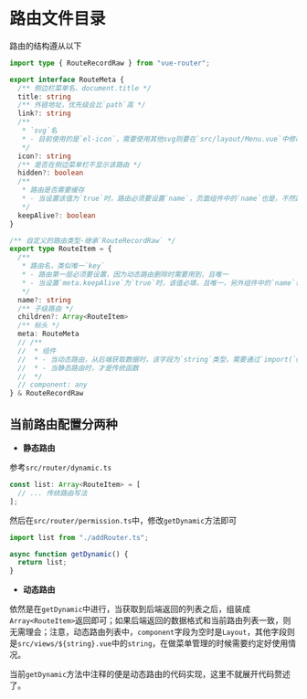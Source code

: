 # 路由文件目录

路由的结构遵从以下

```ts
import type { RouteRecordRaw } from "vue-router";

export interface RouteMeta {
  /** 侧边栏菜单名、document.title */
  title: string
  /** 外链地址，优先级会比`path`高 */
  link?: string
  /** 
   * `svg`名
   * - 目前使用的是`el-icon`，需要使用其他svg则要在`src/layout/Menu.vue`中修改
   */
  icon?: string
  /** 是否在侧边菜单栏不显示该路由 */
  hidden?: boolean
  /**
   * 路由是否需要缓存
   * - 当设置该值为`true`时，路由必须要设置`name`，页面组件中的`name`也是，不然路由缓存不生效
   */
  keepAlive?: boolean
}

/** 自定义的路由类型-继承`RouteRecordRaw` */
export type RouteItem = {
  /**
   * 路由名，类似唯一`key`
   * - 路由第一层必须要设置，因为动态路由删除时需要用到，且唯一
   * - 当设置`meta.keepAlive`为`true`时，该值必填，且唯一，另外组件中的`name`也需要对应的同步设置，不然路由缓存不生效
   */
  name?: string
  /** 子级路由 */
  children?: Array<RouteItem>
  /** 标头 */
  meta: RouteMeta
  // /**
  //  * 组件
  //  * - 当动态路由，从后端获取数据时，该字段为`string`类型，需要通过`import(`@/views/${component}.vue`)`
  //  * - 当静态路由时，才是传统函数
  //  */
  // component: any
} & RouteRecordRaw
```

## 当前路由配置分两种

- **静态路由**

参考`src/router/dynamic.ts`

```ts
const list: Array<RouteItem> = [
  // ... 传统路由写法
];
```

然后在`src/router/permission.ts`中，修改`getDynamic`方法即可

```ts
import list from "./addRouter.ts";

async function getDynamic() {
  return list;
}
```

- **动态路由**

依然是在`getDynamic`中进行，当获取到后端返回的列表之后，组装成`Array<RouteItem>`返回即可；如果后端返回的数据格式和当前路由列表一致，则无需理会；注意，动态路由列表中，`component`字段为空时是`Layout`，其他字段则是`src/views/${string}.vue`中的`string`，在做菜单管理的时候需要约定好使用情况。

当前`getDynamic`方法中注释的便是动态路由的代码实现，这里不就展开代码赘述了。
